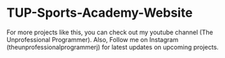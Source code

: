 # TUP-Sports-Academy-Website

 For more projects like this, you can check out my youtube channel (The Unprofessional Programmer).
 Also, Follow me on Instagram (theunprofessionalprogrammerj) for latest updates on upcoming projects.

